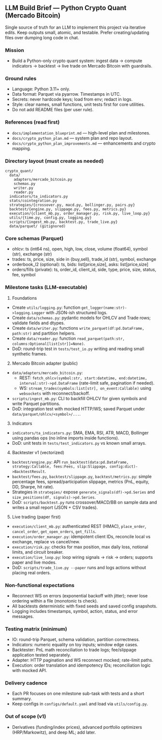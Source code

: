 ## LLM Build Brief — Python Crypto Quant (Mercado Bitcoin)

Single source of truth for an LLM to implement this project via iterative edits. Keep outputs small, atomic, and testable. Prefer creating/updating files over dumping long code in chat.

### Mission
- Build a Python-only crypto quant system: ingest data → compute indicators → backtest → live trade on Mercado Bitcoin with guardrails.

### Ground rules
- Language: Python 3.11+ only.
- Data format: Parquet via pyarrow. Timestamps in UTC.
- Secrets: never hardcode keys; load from env; redact in logs.
- Style: clear names, small functions, unit tests first for core utilities.
- Do not add README files (per user rule).

### References (read first)
- `docs/implementation_blueprint.md` — high-level plan and milestones.
- `docs/crypto_python_plan.md` — system plan and repo layout.
- `docs/crypto_python_plan_improvements.md` — enhancements and crypto mapping.

### Directory layout (must create as needed)
```
crypto_quant/
  data/
    adapters/mercado_bitcoin.py
    schemas.py
    writer.py
    reader.py
  indicators/ta_indicators.py
  stats/cointegration.py
  strategies/{crossover.py, macd.py, bollinger.py, pairs.py}
  backtest/{engine.py, slippage.py, fees.py, metrics.py}
  execution/{client_mb.py, order_manager.py, risk.py, live_loop.py}
  utils/{time.py, config.py, logging.py}
  scripts/{ingest_mb.py, backtest.py, trade_live.py}
  data/parquet/ (gitignored)
```

### Core schemas (Parquet)
- ohlcv: ts (int64 ns), open, high, low, close, volume (float64), symbol (str), exchange (str)
- trades: ts, price, size, side in {buy,sell}, trade_id (str), symbol, exchange
- orderbook_l2 (optional): ts, bids: list[price,size], asks: list[price,size]
- orders/fills (private): ts, order_id, client_id, side, type, price, size, status, fee, symbol

### Milestone tasks (LLM-executable)

1) Foundations
- Create `utils/logging.py`: function `get_logger(name:str)->logging.Logger` with JSON-ish structured logs.
- Create `data/schemas.py`: pydantic models for OHLCV and Trade rows; validate fields and dtypes.
- Create `data/writer.py`: functions `write_parquet(df:pd.DataFrame, path:str)` and partition helpers.
- Create `data/reader.py`: function `read_parquet(path:str, columns:Optional[list[str]]=None)`.
- DoD: round-trip test in `tests/test_io.py` writing and reading small synthetic frames.

2) Mercado Bitcoin adapter (public)
- `data/adapters/mercado_bitcoin.py`:
  - REST: `fetch_ohlcv(symbol:str, start:datetime, end:datetime, interval:str)->pd.DataFrame` (rate-limit safe, pagination if needed).
  - WS: `stream_trades(symbols:list[str], on_event:Callable)` using `websockets` with reconnect/backoff.
- `scripts/ingest_mb.py`: CLI to backfill OHLCV for given symbols and write Parquet partitions.
- DoD: integration test with mocked HTTP/WS; saved Parquet under `data/parquet/ohlcv/<symbol>/...`.

3) Indicators
- `indicators/ta_indicators.py`: SMA, EMA, RSI, ATR, MACD, Bollinger using pandas ops (no inline imports inside functions).
- DoD: unit tests in `tests/test_indicators.py` vs known small arrays.

4) Backtester v1 (vectorized)
- `backtest/engine.py`: API `run_backtest(data:pd.DataFrame, strategy:Callable, fees:Fees, slip:Slippage, config:dict)->BacktestResult`.
- `backtest/fees.py`, `backtest/slippage.py`, `backtest/metrics.py`: simple percentage fees, spread/participation slippage, metrics (PnL, equity, DD, Sharpe, hit rate).
- Strategies in `strategies/` expose `generate_signals(df)->pd.Series` and `size_positions(df, signals)->pd.Series`.
- DoD: `scripts/backtest.py` runs crossover/MACD/BB on sample data and writes a small report (JSON + CSV trades).

5) Live trading (paper first)
- `execution/client_mb.py`: authenticated REST (HMAC), `place_order`, `cancel_order`, `get_open_orders`, `get_fills`.
- `execution/order_manager.py`: idempotent client IDs, reconcile local vs exchange, replace vs cancel/new.
- `execution/risk.py`: checks for max position, max daily loss, notional limits, and circuit breaker.
- `execution/live_loop.py`: loop wiring signals → risk → orders; supports paper and live modes.
- DoD: `scripts/trade_live.py --paper` runs and logs actions without placing real orders.

### Non-functional expectations
- Reconnect WS on errors (exponential backoff with jitter); never lose ordering within a file (monotonic ts check).
- All backtests deterministic with fixed seeds and saved config snapshots.
- Logging includes timestamps, symbol, action, status, and error messages.

### Testing matrix (minimum)
- IO: round-trip Parquet, schema validation, partition correctness.
- Indicators: numeric equality on toy inputs; window edge cases.
- Backtester: PnL math reconciliation to trade logs; fee/slippage application tested separately.
- Adapter: HTTP pagination and WS reconnect mocked; rate-limit paths.
- Execution: order translation and idempotency IDs; reconciliation logic with mocked API.

### Delivery cadence
- Each PR focuses on one milestone sub-task with tests and a short summary.
- Keep configs in `configs/default.yaml` and load via `utils/config.py`.

### Out of scope (v1)
- Derivatives (funding/index prices), advanced portfolio optimizers (HRP/Markowitz), and deep ML; add later.


